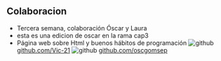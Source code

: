 ## Colaboracion
* Tercera semana, colaboración Óscar y Laura
* esta es una edicion de oscar en la rama cap3
* Página web sobre Html y buenos hábitos de programación
![github](http://i.imgur.com/0o48UoR.png (github icon with padding))
[github.com/Vic-21](https://github.com/Vic-21/)
![github](http://i.imgur.com/0o48UoR.png (github icon with padding))
[github.com/oscgomsep](https://github.com/oscgomsep)